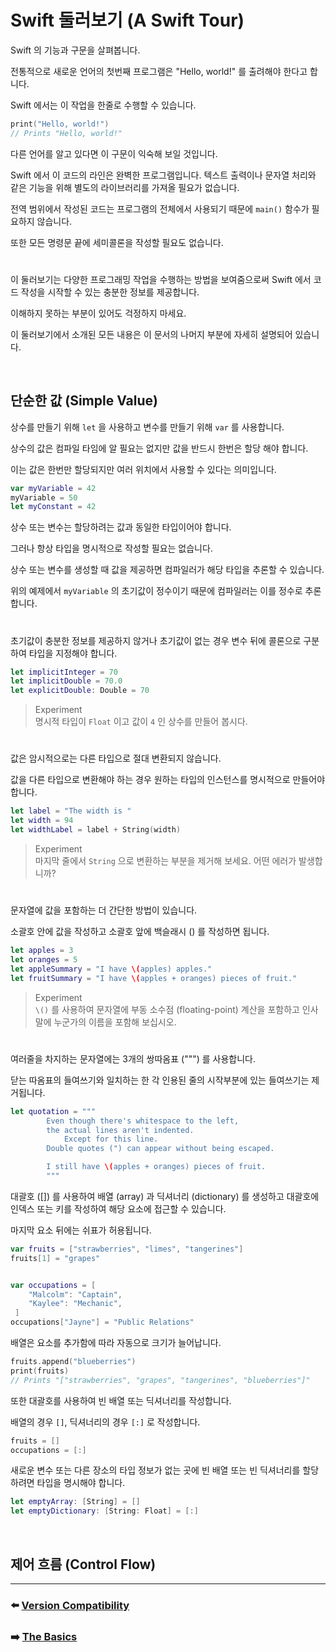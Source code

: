 # Swift 둘러보기 (A Swift Tour)

Swift 의 기능과 구문을 살펴봅니다.

전통적으로 새로운 언어의 첫번째 프로그램은 "Hello, world!" 를 출려해야 한다고 합니다.

Swift 에서는 이 작업을 한줄로 수행할 수 있습니다.

~~~ swift
print("Hello, world!")
// Prints "Hello, world!"
~~~

다른 언어를 알고 있다면 이 구문이 익숙해 보일 것입니다.

Swift 에서 이 코드의 라인은 완벽한 프로그램입니다. 텍스트 출력이나 문자열 처리와 같은 기능을 위해 별도의 라이브러리를 가져올 필요가 없습니다.

전역 범위에서 작성된 코드는 프로그램의 전체에서 사용되기 때문에 `main()` 함수가 필요하지 않습니다.

또한 모든 명령문 끝에 세미콜론을 작성할 필요도 없습니다.

#

이 둘러보기는 다양한 프로그래밍 작업을 수행하는 방법을 보여줌으로써 Swift 에서 코드 작성을 시작할 수 있는 충분한 정보를 제공합니다.

이해하지 못하는 부분이 있어도 걱정하지 마세요.

이 둘러보기에서 소개된 모든 내용은 이 문서의 나머지 부분에 자세히 설명되어 있습니다.

<br>

## 단순한 값 (Simple Value)

상수를 만들기 위해 `let` 을 사용하고 변수를 만들기 위해 `var` 를 사용합니다.

상수의 값은 컴파일 타임에 알 필요는 없지만 값을 반드시 한번은 할당 해야 합니다. 

이는 값은 한번만 할당되지만 여러 위치에서 사용할 수 있다는 의미입니다.

~~~ swift
var myVariable = 42
myVariable = 50
let myConstant = 42
~~~

상수 또는 변수는 할당하려는 값과 동일한 타입이어야 합니다.

그러나 항상 타입을 명시적으로 작성할 필요는 없습니다.

상수 또는 변수를 생성할 때 값을 제공하면 컴파일러가 해당 타입을 추론할 수 있습니다.

위의 예제에서 `myVariable` 의 초기값이 정수이기 때문에 컴파일러는 이를 정수로 추론합니다.

#

초기값이 충분한 정보를 제공하지 않거나 초기값이 없는 경우 변수 뒤에 콜론으로 구분하여 타입을 지정해야 합니다.

~~~ swift
let implicitInteger = 70
let implicitDouble = 70.0
let explicitDouble: Double = 70
~~~

> Experiment   
> 명시적 타입이 `Float` 이고 값이 `4` 인 상수를 만들어 봅시다.

#

값은 암시적으로는 다른 타입으로 절대 변환되지 않습니다.

값을 다른 타입으로 변환해야 하는 경우 원하는 타입의 인스턴스를 명시적으로 만들어야 합니다.

~~~ swift
let label = "The width is "
let width = 94
let widthLabel = label + String(width)
~~~

> Experiment   
> 마지막 줄에서 `String` 으로 변환하는 부분을 제거해 보세요. 어떤 에러가 발생합니까?

#

문자열에 값을 포함하는 더 간단한 방법이 있습니다.

소괄호 안에 값을 작성하고 소괄호 앞에 백슬래시 (\) 를 작성하면 됩니다. 

~~~ swift
let apples = 3
let oranges = 5
let appleSummary = "I have \(apples) apples."
let fruitSummary = "I have \(apples + oranges) pieces of fruit."
~~~

> Experiment   
> `\()` 를 사용하여 문자열에 부동 소수점 (floating-point) 계산을 포함하고 인사말에 누군가의 이름을 포함해 보십시오.

#

여러줄을 차지하는 문자열에는 3개의 쌍따옴표 (""") 를 사용합니다.

닫는 따옴표의 들여쓰기와 일치하는 한 각 인용된 줄의 시작부분에 있는 들여쓰기는 제거됩니다.

~~~ swift
let quotation = """
        Even though there's whitespace to the left,
        the actual lines aren't indented.
            Except for this line.
        Double quotes (") can appear without being escaped.

        I still have \(apples + oranges) pieces of fruit.
        """
~~~

대괄호 ([]) 를 사용하여 배열 (array) 과 딕셔너리 (dictionary) 를 생성하고 대괄호에 인덱스 또는 키를 작성하여 해당 요소에 접근할 수 있습니다.

마지막 요소 뒤에는 쉬표가 허용됩니다.

~~~ swift
var fruits = ["strawberries", "limes", "tangerines"]
fruits[1] = "grapes"


var occupations = [
    "Malcolm": "Captain",
    "Kaylee": "Mechanic",
 ]
occupations["Jayne"] = "Public Relations"
~~~

배열은 요소를 추가함에 따라 자동으로 크기가 늘어납니다.

~~~ swift
fruits.append("blueberries")
print(fruits)
// Prints "["strawberries", "grapes", "tangerines", "blueberries"]"
~~~

또한 대괄호를 사용하여 빈 배열 또는 딕셔너리를 작성합니다.

배열의 경우 `[]`, 딕셔너리의 경우 `[:]` 로 작성합니다.

~~~ swift
fruits = []
occupations = [:]
~~~

새로운 변수 또는 다른 장소의 타입 정보가 없는 곳에 빈 배열 또는 빈 딕셔너리를 할당하려면 타입을 명시해야 합니다.

~~~ swift
let emptyArray: [String] = []
let emptyDictionary: [String: Float] = [:]
~~~

<br>

## 제어 흐름 (Control Flow)


















***

### ⬅️ [Version Compatibility](https://github.com/Developer-Nova/Swift-Documentation/blob/main/Swift%20Documentation/1.Welcome%20to%20Swift/2.Version%20Compatibility.md)

### ➡️ [The Basics](https://github.com/Developer-Nova/Swift-Documentation/blob/main/Swift%20Documentation/2.Language%20Guide/1.The%20Basics.md)
